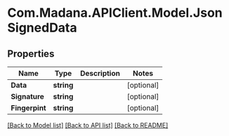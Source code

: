 
# Com.Madana.APIClient.Model.JsonSignedData

## Properties

Name | Type | Description | Notes
------------ | ------------- | ------------- | -------------
**Data** | **string** |  | [optional] 
**Signature** | **string** |  | [optional] 
**Fingerpint** | **string** |  | [optional] 

[[Back to Model list]](../README.md#documentation-for-models)
[[Back to API list]](../README.md#documentation-for-api-endpoints)
[[Back to README]](../README.md)

